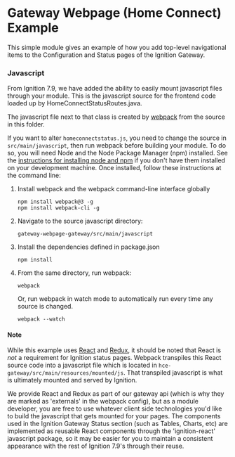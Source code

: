 # Gateway Webpage (Home Connect) Example

This simple module gives an example of how you add top-level navigational items to the Configuration and Status pages of the 
Ignition Gateway.

### Javascript

From Ignition 7.9, we have added the ability to easily mount javascript files through your module.  This is the javascript source for the frontend code loaded up by HomeConnectStatusRoutes.java.  

The javascript file next to that class is created by [webpack](https://webpack.github.io/) from the source in this folder.

If you want to alter `homeconnectstatus.js`, you need to change the source in `src/main/javascript`, then run webpack before building your module. To do so, you will need Node and the Node Package Manager (npm) installed. See the [instructions for installing node and npm](https://docs.npmjs.com/getting-started/installing-node) if you don't have them installed on your development machine. Once installed, follow these instructions at the command line:

1. Install webpack and the webpack command-line interface globally
	```
	npm install webpack@3 -g
	npm install webpack-cli -g
	```
2. Navigate to the source javascript directory:
    ```
    gateway-webpage-gateway/src/main/javascript
    ```
2. Install the dependencies defined in package.json
	```
	npm install
	```
3. From the same directory, run webpack:
	```
	webpack
	```
    Or, run webpack in watch mode to automatically run every time any source is changed.
    ```
    webpack --watch
    ```
	
#### Note

While this example uses [React](https://facebook.github.io/react/) and [Redux](http://redux.js.org/), it should be noted that React is *not* a requirement for Ignition status pages.  Webpack transpiles this React source code into a javascript file which is located in `hce-gateway/src/main/resources/mounted/js`.  That transpiled javascript is what is ultimately mounted and served by Ignition. 

We provide React and Redux as part of our gateway api (which is why they are marked as 'externals' in the webpack config), but as a module developer, you are free to use whatever client side technologies you'd like to build the javascript that gets mounted for your pages. The components used in the Ignition Gateway Status section (such as Tables, Charts, etc) are implemented as reusable React components through the 'ignition-react' javascript package, so it may be easier for you to maintain a consistent appearance with the rest of Ignition 7.9's through their reuse.  
